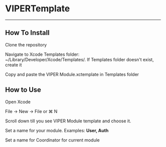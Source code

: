 # VIPERTemplate
_____ 
## How To Install

Clone the repository

Navigate to Xcode Templates folder: ~/Library/Developer/Xcode/Templates/. If Templates folder doesn't exist, create it

Copy and paste the VIPER Module.xctemplate in Templates folder

## How to Use 

Open Xcode

File -> New -> File or ⌘ N

Scroll down till you see VIPER Module template and choose it.

Set a name for your module. Examples: **User, Auth**

Set a name for Coordinator for current module
